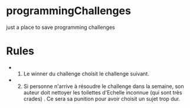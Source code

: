 # programmingChallenges
just a place to save programming challenges
# Rules
* 1) Le winner du challenge choisit le challenge suivant.
* 2) Si personne n'arrive à résoudre le challenge dans la semaine, son auteur doit nettoyer les toilettes d'Echelle inconnue (qui sont très crades) . Ce sera sa punition pour avoir choisit un sujet trop dur.

